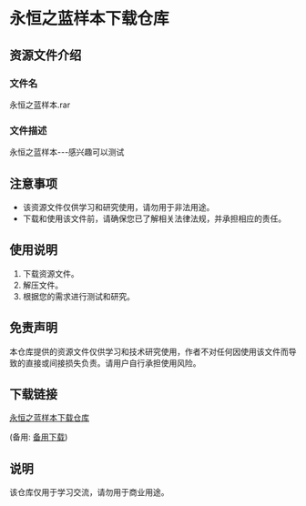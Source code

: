 # 永恒之蓝样本下载仓库

## 资源文件介绍

### 文件名
永恒之蓝样本.rar

### 文件描述
永恒之蓝样本---感兴趣可以测试

## 注意事项
- 该资源文件仅供学习和研究使用，请勿用于非法用途。
- 下载和使用该文件前，请确保您已了解相关法律法规，并承担相应的责任。

## 使用说明
1. 下载资源文件。
2. 解压文件。
3. 根据您的需求进行测试和研究。

## 免责声明
本仓库提供的资源文件仅供学习和技术研究使用，作者不对任何因使用该文件而导致的直接或间接损失负责。请用户自行承担使用风险。

## 下载链接
[永恒之蓝样本下载仓库](https://pan.quark.cn/s/aa885ee7d7cd) 

(备用: [备用下载](https://pan.baidu.com/s/1VfhzJlM6JFiN9C_DM7EnbQ?pwd=1234))

## 说明

该仓库仅用于学习交流，请勿用于商业用途。
